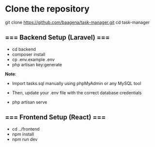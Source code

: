 # Clone the repository
git clone https://github.com/baagena/task-manager.git
cd task-manager

## === Backend Setup (Laravel) ===
- cd backend
- composer install
- cp .env.example .env
- php artisan key:generate

**Note**: 
- Import tasks.sql manually using phpMyAdmin or any MySQL tool
- Then, update your .env file with the correct database credentials

- php artisan serve

## === Frontend Setup (React) ===
- cd ../frontend
- npm install
- npm run dev
